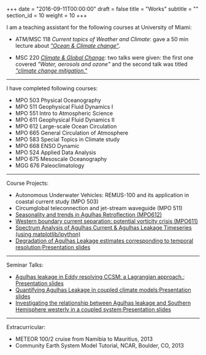 +++
date = "2016-09-11T00:00:00"
draft = false
title = "Works"
subtitle = ""
section_id = 10
weight = 10
+++

I am a teaching assistant for the following courses at University of Miami:

* ATM/MSC 118 *Current topics of Weather and Climate*: gave a 50 min lecture about [*"Ocean & Climate change"*](http://www.rsmas.miami.edu/users/ycheng/pdfs/Mar_19_Oceans_and_Climate_Change).

* MSC 220 [*Climate & Global Change*](http://www.rsmas.miami.edu/users/pzuidema/Flyer_220.pdf): two talks were given: the first one covered *"Water, aerosols and ozone"* and the second talk was titled [*"climate change mitigation."*](http://www.rsmas.miami.edu/users/ycheng/pdfs/20141204_MSC220_Mitigation)

---

I have completed following courses:

* MPO 503 Physical Oceanography 
* MPO 511 Geophysical Fluid Dynamics I 
* MPO 551 Intro to Atmospheric Science
* MPO 611 Geophysical Fluid Dynamics II 
* MPO 612 Large-scale Ocean Circulation 
* MPO 665 General Circulation of Atmosphere 
* MPO 583 Special Topics in Climate study 
* MPO 668 ENSO Dynamic
* MPO 524 Applied Data Analysis
* MPO 675 Mesoscale Oceanography
* MGG 676 Paleoclimatology

---
Course Projects:

* Autonomous Underwater Vehicles: REMUS-100 and its application in coastal current study (MPO 503)
* Circumglobal teleconnection and jet-stream waveguide (MPO 511)
* [Seasonality and trends in Agulhas Retroflection (MPO612)](https://1drv.ms/b/s!AuB_mliF0-yg3MgBQmTqCX8bHo8X1w)
* [Western boundary current separation: potential vorticity crisis (MPO611)](https://1drv.ms/b/s!AuB_mliF0-yg3MgCRZMv16aUof586A)
* [Spectrum Analysis of Agulhas Current & Agulhas Leakage Timeseries (using matplotlib/ipython)](http://www.rsmas.miami.edu/users/ycheng/pdfs/mpo524_project_yucheng)
*  [Degradation of Agulhas Leakage estimates corresponding to temporal resolution](http://www.rsmas.miami.edu/users/ycheng/pdfs/MPO675_yucheng_final_written.pdf);[Presentation slides](http://www.rsmas.miami.edu/users/ycheng/pdfs/MPO675_final.pdf)

---
Seminar Talks:

* [Agulhas leakage in Eddy resolving CCSM: a Lagrangian approach.](http://www.rsmas.miami.edu/users/ycheng/pdfs/abstract_ycheng.pdf); [Presentation slides](http://www.rsmas.miami.edu/users/ycheng/pdfs/Seminar_Feb12_YuCheng.pdf)
* [Quantifying Agulhas Leakage in coupled climate models](https://1drv.ms/b/s!AuB_mliF0-ygyqV7FKCpzdGERz_xKw);[Presentation slides](https://1drv.ms/b/s!AuB_mliF0-ygyqV8BzENpoWscNcUJw)
* [Investigating the relationship between Agulhas leakage and Southern Hemisphere westerly in a coupled system](https://1drv.ms/b/s!AuB_mliF0-ygyqV9S9ESDzg-OnT2SQ);[Presentation slides](https://1drv.ms/b/s!AuB_mliF0-ygyqYArb1g1-1g2C8Oew)

---
Extracurricular:

* METEOR 100/2 cruise from Namibia to Mauritius, 2013
* Community Earth System Model Tutorial, NCAR, Boulder, CO, 2013